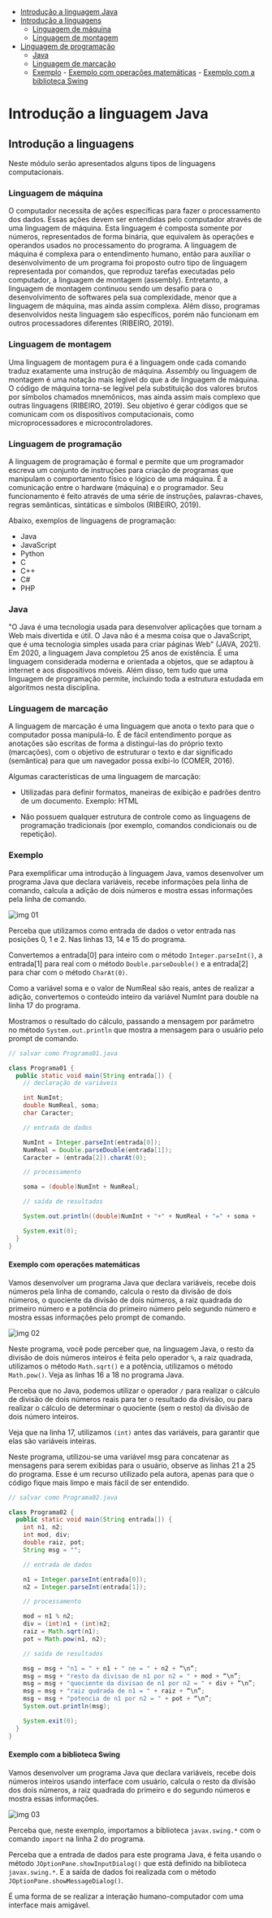 <!--toc:start-->

- [Introdução a linguagem Java](#introdução-a-linguagem-java)
- [Introdução a linguagens](#introdução-a-linguagens)
  - [Linguagem de máquina](#linguagem-de-máquina)
  - [Linguagem de montagem](#linguagem-de-montagem)
- [Linguagem de programação](#linguagem-de-programação)
  - [Java](#java)
  - [Linguagem de marcação](#linguagem-de-marcação)
  - [Exemplo](#exemplo) - [Exemplo com operações matemáticas](#exemplo-com-operações-matemáticas) - [Exemplo com a biblioteca Swing](#exemplo-com-a-biblioteca-swing)
  <!--toc:end-->

# Introdução a linguagem Java

## Introdução a linguagens

Neste módulo serão apresentados alguns tipos de linguagens computacionais.

### Linguagem de máquina

O computador necessita de ações específicas para fazer o processamento dos dados. Essas ações devem ser entendidas pelo computador através de uma linguagem de máquina. Esta linguagem é composta somente por números, representados de forma binária, que equivalem às operações e operandos usados no processamento do programa. A linguagem de máquina é complexa para o entendimento humano, então para auxiliar o desenvolvimento de um programa foi proposto outro tipo de linguagem representada por comandos, que reproduz tarefas executadas pelo computador, a linguagem de montagem (assembly). Entretanto, a linguagem de montagem continuou sendo um desafio para o desenvolvimento de softwares pela sua complexidade, menor que a linguagem de máquina, mas ainda assim complexa. Além disso, programas desenvolvidos nesta linguagem são específicos, porém não funcionam em outros processadores diferentes (RIBEIRO, 2019).

### Linguagem de montagem

Uma linguagem de montagem pura é a linguagem onde cada comando traduz exatamente uma instrução de máquina. _Assembly_ ou linguagem de montagem é uma notação mais legível do que a de linguagem de máquina. O código de máquina torna-se legível pela substituição dos valores brutos por símbolos chamados mnemônicos, mas ainda assim mais complexo que outras linguagens (RIBEIRO, 2019). Seu objetivo é gerar códigos que se comunicam com os dispositivos computacionais, como microprocessadores e microcontroladores.

### Linguagem de programação

A linguagem de programação é formal e permite que um programador escreva um conjunto de instruções para criação de programas que manipulam o comportamento físico e lógico de uma máquina. É a comunicação entre o hardware (máquina) e o programador. Seu funcionamento é feito através de uma série de instruções, palavras-chaves, regras semânticas, sintáticas e símbolos (RIBEIRO, 2019).

Abaixo, exemplos de linguagens de programação:

- Java
- JavaScript
- Python
- C
- C++
- C#
- PHP

### Java

"O Java é uma tecnologia usada para desenvolver aplicações que tornam a Web mais divertida e útil. O Java não é a mesma coisa que o JavaScript, que é uma tecnologia simples usada para criar páginas Web" (JAVA, 2021). Em 2020, a linguagem Java completou 25 anos de existência. É uma linguagem considerada moderna e orientada a objetos, que se adaptou à internet e aos dispositivos móveis. Além disso, tem tudo que uma linguagem de programação permite, incluindo toda a estrutura estudada em algoritmos nesta disciplina.

### Linguagem de marcação

A linguagem de marcação é uma linguagem que anota o texto para que o computador possa manipulá-lo. É de fácil entendimento porque as anotações são escritas de forma a distingui-las do próprio texto (marcações), com o objetivo de estruturar o texto e dar significado (semântica) para que um navegador possa exibi-lo (COMER, 2016).

Algumas características de uma linguagem de marcação:

- Utilizadas para definir formatos, maneiras de exibição e padrões dentro de um documento. Exemplo: HTML

- Não possuem qualquer estrutura de controle como as linguagens de programação tradicionais (por exemplo, comandos condicionais ou de repetição).

### Exemplo

Para exemplificar uma introdução à linguagem Java, vamos desenvolver um programa Java que declara variáveis, recebe informações pela linha de comando, calcula a adição de dois números e mostra essas informações pela linha de comando.

![img 01](./assets/cs14-01.png)

Perceba que utilizamos como entrada de dados o vetor entrada nas posições 0, 1 e 2. Nas linhas 13, 14 e 15 do programa.

Convertemos a entrada[0] para inteiro com o método `Integer.parseInt()`, a entrada[1] para real com o método `Double.parseDouble()` e a entrada[2] para char com o método `CharAt(0)`.

Como a variável soma e o valor de NumReal são reais, antes de realizar a adição, convertemos o conteúdo inteiro da variável NumInt para double na linha 17 do programa.

Mostramos o resultado do cálculo, passando a mensagem por parâmetro no método `System.out.println` que mostra a mensagem para o usuário pelo prompt de comando.

```java
// salvar como Programa01.java

class Programa01 {
  public static void main(String entrada[]) {
    // declaração de variáveis

    int NumInt;
    double NumReal, soma;
    char Caracter;

    // entrada de dados

    NumInt = Integer.parseInt(entrada[0]);
    NumReal = Double.parseDouble(entrada[1]);
    Caracter = (entrada[2]).charAt(0);

    // processamento

    soma = (double)NumInt + NumReal;

    // saída de resultados

    System.out.println((double)NumInt + "+" + NumReal + "=" + soma +     "sinal" + Caracter);

    System.exit(0);
  }
}
```

#### Exemplo com operações matemáticas

Vamos desenvolver um programa Java que declara variáveis, recebe dois números pela linha de comando, calcula o resto da divisão de dois números, o quociente da divisão de dois números, a raiz quadrada do primeiro número e a potência do primeiro número pelo segundo número e mostra essas informações pelo prompt de comando.

![img 02](./assets/cs14-02.png)

Neste programa, você pode perceber que, na linguagem Java, o resto da divisão de dois números inteiros é feita pelo operador `%`, a raiz quadrada, utilizamos o método `Math.sqrt()` e a potência, utilizamos o método `Math.pow()`. Veja as linhas 16 a 18 no programa Java.

Perceba que no Java, podemos utilizar o operador `/` para realizar o cálculo de divisão de dois números reais para ter o resultado da divisão, ou para realizar o cálculo de determinar o quociente (sem o resto) da divisão de dois número inteiros.

Veja que na linha 17, utilizamos `(int)` antes das variáveis, para garantir que elas são variáveis inteiras.

Neste programa, utilizou-se uma variável msg para concatenar as mensagens para serem exibidas para o usuário, observe as linhas 21 a 25 do programa. Esse é um recurso utilizado pela autora, apenas para que o código fique mais limpo e mais fácil de ser entendido.

```java
// salvar como Programa02.java

class Programa02 {
  public static void main(String entrada[]) {
    int n1, n2;
    int mod, div;
    double raiz, pot;
    String msg = "";

    // entrada de dados

    n1 = Integer.parseInt(entrada[0]);
    n2 = Integer.parseInt(entrada[1]);

    // processamento

    mod = n1 % n2;
    div = (int)n1 + (int)n2;
    raiz = Math.sqrt(n1);
    pot = Math.pow(n1, n2);

    // saída de resultados

    msg = msg + "n1 = " + n1 + " ne = " + n2 + “\n”;
    msg = msg + "resto da divisao de n1 por n2 = " + mod + “\n”;
    msg = msg + "quociente da divisao de n1 por n2 = " + div + “\n”;
    msg = msg + "raiz qudrada de n1 = " + raiz + “\n”;
    msg = msg + "potencia de n1 por n2 = " + pot + “\n”;
    System.out.println(msg);

    System.exit(0);
  }
}
```

#### Exemplo com a biblioteca Swing

Vamos desenvolver um programa Java que declara variáveis, recebe dois números inteiros usando interface com usuário, calcula o resto da divisão dos dois números, a raiz quadrada do primeiro e do segundo números e mostra essas informações.

![img 03](./assets/cs14-03.png)

Perceba que, neste exemplo, importamos a biblioteca `javax.swing.*` com o comando `import` na linha 2 do programa.

Perceba que a entrada de dados para este programa Java, é feita usando o método `JOptionPane.showInputDialog()` que está definido na biblioteca `javax.swing.*`. E a saída de dados foi realizada com o método `JOptionPane.showMessageDialog()`.

É uma forma de se realizar a interação humano-computador com uma interface mais amigável.

